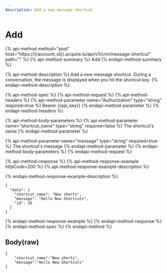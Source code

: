```yaml
---
description: Add a new message shortcut
---
```


# Add

{% api-method method="post" host="https://{{account\_id}}.acquire.io/api/v1/crm/message-shortcut" path="" %}
{% api-method-summary %}
Add
{% endapi-method-summary %}

{% api-method-description %}
Add a new message shortcut. During a conversation, the message is displayed when you hit the shortcut key. 
{% endapi-method-description %}

{% api-method-spec %}
{% api-method-request %}
{% api-method-headers %}
{% api-method-parameter name="Authorization" type="string" required=true %}
Bearer {{api\_key}}
{% endapi-method-parameter %}
{% endapi-method-headers %}

{% api-method-body-parameters %}
{% api-method-parameter name="shortcut\_name" type="string" required=false %}
The shortcut's name
{% endapi-method-parameter %}

{% api-method-parameter name="message" type="string" required=true %}
The shortcut's message
{% endapi-method-parameter %}
{% endapi-method-body-parameters %}
{% endapi-method-request %}

{% api-method-response %}
{% api-method-response-example httpCode=200 %}
{% api-method-response-example-description %}

{% endapi-method-response-example-description %}

```
{
  "data": {
    "shortcut_name": "New shorts",
    "message": "Hello New Shortcuts",
    "id": 36
  }
}
```
{% endapi-method-response-example %}
{% endapi-method-response %}
{% endapi-method-spec %}
{% endapi-method %}

## Body\(raw\)

```text
{
    "shortcut_name":"New shorts",
    "message":"Hello New Shortcuts"
}
```

